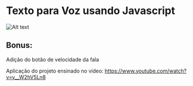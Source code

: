 # Texto para Voz usando Javascript

![Alt text](https://res.cloudinary.com/dajud3ltn/image/upload/v1677849539/Capturar_s00pes.png "Index")

## Bonus:
Adição do botão de velocidade da fala

Aplicação do projeto ensinado no vídeo:
https://www.youtube.com/watch?v=y__W2hV5Ln8
